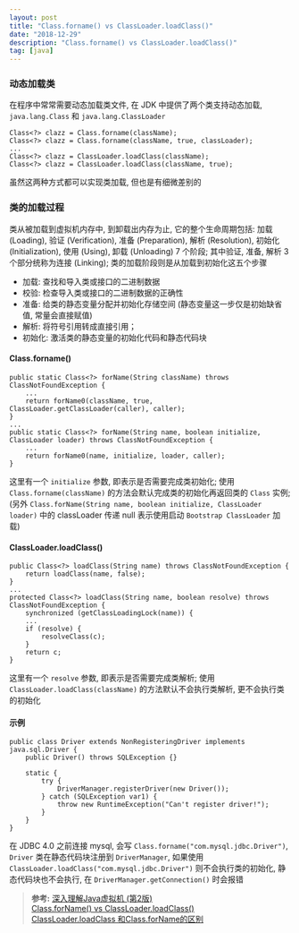 ```yaml
---
layout: post
title: "Class.forname() vs ClassLoader.loadClass()"
date: "2018-12-29"
description: "Class.forname() vs ClassLoader.loadClass()"
tag: [java]
---
```


### 动态加载类
在程序中常常需要动态加载类文件, 在 JDK 中提供了两个类支持动态加载, `java.lang.Class` 和 `java.lang.ClassLoader`
```
Class<?> clazz = Class.forname(className);
Class<?> clazz = Class.forname(className, true, classLoader);
...
Class<?> clazz = ClassLoader.loadClass(className);
Class<?> clazz = ClassLoader.loadClass(className, true);
```
虽然这两种方式都可以实现类加载, 但也是有细微差别的

### 类的加载过程
类从被加载到虚拟机内存中, 到卸载出内存为止, 它的整个生命周期包括: 加载 (Loading), 验证 (Verification), 准备 (Preparation), 解析 (Resolution), 初始化 (Initialization), 使用 (Using), 卸载 (Unloading) 7 个阶段; 其中验证, 准备, 解析 3 个部分统称为连接 (Linking); 类的加载阶段则是从加载到初始化这五个步骤

- 加载: 查找和导入类或接口的二进制数据
- 校验: 检查导入类或接口的二进制数据的正确性
- 准备: 给类的静态变量分配并初始化存储空间 (静态变量这一步仅是初始缺省值, 常量会直接赋值)
- 解析: 将符号引用转成直接引用；
- 初始化: 激活类的静态变量的初始化代码和静态代码块

#### Class.forname()
```
public static Class<?> forName(String className) throws ClassNotFoundException {
    ...
    return forName0(className, true, ClassLoader.getClassLoader(caller), caller);
}
...
public static Class<?> forName(String name, boolean initialize, ClassLoader loader) throws ClassNotFoundException {
    ...
    return forName0(name, initialize, loader, caller);
}
```
这里有一个 `initialize` 参数, 即表示是否需要完成类初始化; 使用 `Class.forname(className)` 的方法会默认完成类的初始化再返回类的 `Class` 实例; (另外 `Class.forName(String name, boolean initialize, ClassLoader loader)` 中的 classLoader 传递 null 表示使用启动 `Bootstrap ClassLoader` 加载)

#### ClassLoader.loadClass()
```
public Class<?> loadClass(String name) throws ClassNotFoundException {
    return loadClass(name, false);
}
...
protected Class<?> loadClass(String name, boolean resolve) throws ClassNotFoundException {
    synchronized (getClassLoadingLock(name)) {
    ...
    if (resolve) {
        resolveClass(c);
    }
    return c;
}
```
这里有一个 `resolve` 参数, 即表示是否需要完成类解析; 使用 `ClassLoader.loadClass(className)` 的方法默认不会执行类解析, 更不会执行类的初始化

#### 示例
```
public class Driver extends NonRegisteringDriver implements java.sql.Driver {
    public Driver() throws SQLException {}

    static {
        try {
            DriverManager.registerDriver(new Driver());
        } catch (SQLException var1) {
            throw new RuntimeException("Can't register driver!");
        }
    }
}
```
在 JDBC 4.0 之前连接 mysql, 会写 `Class.forname("com.mysql.jdbc.Driver")`, `Driver` 类在静态代码块注册到 `DriverManager`, 如果使用 `ClassLoader.loadClass("com.mysql.jdbc.Driver")` 则不会执行类的初始化, 静态代码块也不会执行, 在 `DriverManager.getConnection()` 时会报错

>**参考:**
[深入理解Java虚拟机 (第2版)](https://book.douban.com/subject/24722612/)  
[Class.forName() vs ClassLoader.loadClass()](https://stackoverflow.com/questions/8100376/class-forname-vs-classloader-loadclass-which-to-use-for-dynamic-loading)  
[ClassLoader.loadClass 和Class.forName的区别](https://www.jianshu.com/p/50e18a563301)  
